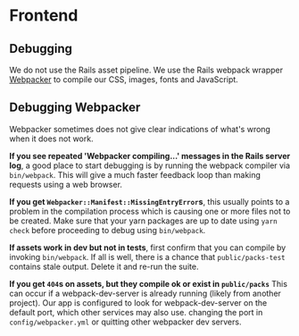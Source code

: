 # Frontend

## Debugging

We do not use the Rails asset pipeline. We use the Rails webpack wrapper
[Webpacker](https://github.com/rails/webpacker) to compile our CSS, images, fonts
and JavaScript.

## Debugging Webpacker

Webpacker sometimes does not give clear indications of what's wrong when it
does not work.

**If you see repeated 'Webpacker compiling...' messages in the Rails server
log**, a good place to start debugging is by running the webpack compiler via
`bin/webpack`. This will give a much faster feedback loop than making requests
using a web browser.

**If you get `Webpacker::Manifest::MissingEntryError`s**, this usually points
to a problem in the compilation process which is causing one or more files not
to be created. Make sure that your yarn packages are up to date using `yarn
check` before proceeding to debug using `bin/webpack`.

**If assets work in dev but not in tests**, first confirm that you can compile
by invoking `bin/webpack`. If all is well, there is a chance that
`public/packs-test` contains stale output. Delete it and re-run the suite.

**If you get `404`s on assets, but they compile ok or exist in `public/packs`**
This can occur if a webpack-dev-server is already running (likely from another project).
Our app is configured to look for webpack-dev-server on the default port, which other services may also use.
changing the port in `config/webpacker.yml` or quitting other webpacker dev
servers.
